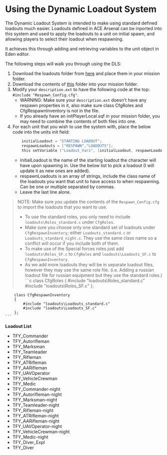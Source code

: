 # Using the Dynamic Loadout System

The Dynamic Loadout System is intended to make using standard defined loadouts much easier.  Loadouts defined in ACE Arsenal can be inported into this system and used to apply the loadouts to a unit on initial spawn, and allowing players to select their loadout when respawning.

It achieves this through adding and retrieving variables to the unit object in Eden editor.

The following steps will walk you through using the DLS:

1. Download the loadouts folder from [here](/Respawn%20Loadouts/loadouts/) and place them in your mission folder.
2. Download the contents of [this](/Loadout%20System/) folder into your mission folder.
3. Modify your `description.ext` to have the following code at the top: `#include "Respawn_Config.cfg"`.
    - WARNING: Make sure your `description.ext` doesn't have any respawn properties in it, also make sure class CfgRoles and CfgRespawnInventory is not in the file.
    - If you already have an initPlayerLocal.sqf in your mission folder, you may need to combine the contents of both files into one.
4. For each unit that you wish to use the system with, place the below code into the units init field:
    ```c        
        initialLoadout = "STARTING LOADOUT";
        respawnLoadouts = ["RESPAWN","LOADOUTS"];
        this setVariable ["Loadout_Vars", [initialLoadout, respawnLoadouts]];    
    ```
    - initialLoadout is the name of the starting loadout the character will have upon spawning in.  Use the below list to pick a loadout (I will update it as new ones are added).
    - respawnLoadouts is an array of strings, include the class name of the loadouts you want that unit to have access to when respawning. Can be one or multiple separated by commas.
    - Leave the last line alone.

> NOTE: Make sure you update the contents of the `Respawn_Config.cfg` to import the loadouts that you want to use.
>  - To use the standard roles, you only need to include `loadouts\Roles_standard.c` under `CfgRoles`.
>  - Make sure you choose only one standard set of loadouts under `CfgRespawnInventory`; either `Loadouts_standard.c` or `Loadouts_standard_night.c`. They use the same class name so a conflict will occur if you include both of them.
>  - To make use of the Special forces roles just add `loadouts\Roles_SF.c` to `CfgRoles` and `loadouts\Loadouts_SF.c` to `CfgRespawnInventory`.
>  - As we add more loadouts they will be in separate loadout files, however they may use the same role file.  (i.e. Adding a russian loadout file for russian equipment but they use the standard roles.)
    ```c
        class CfgRoles
        {
            #include "loadouts\Roles_standard.c"
            #include "loadouts\Roles_SF.c"
        };


        class CfgRespawnInventory
        {
            #include "loadouts\Loadouts_standard.c"
            #include "loadouts\Loadouts_SF.c"
        };
    ```

**Loadout List**

- TFY_Commander
- TFY_Autorifleman
- TFY_Marksman
- TFY_Teamleader
- TFY_Rifleman
- TFY_ATRifleman
- TFY_AARifleman
- TFY_UAVOperator
- TFY_VehicleCrewman
- TFY_Medic
- TFY_Commander-night
- TFY_Autorifleman-night
- TFY_Marksman-night
- TFY_Teamleader-night
- TFY_Rifleman-night
- TFY_ATRifleman-night
- TFY_AARifleman-night
- TFY_UAVOperator-night
- TFY_VehicleCrewman-night
- TFY_Medic-night
- TFY_Diver_Expl
- TFY_Diver
